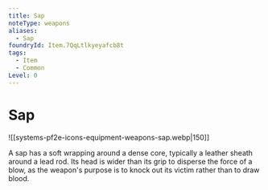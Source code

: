 ```yaml
---
title: Sap
noteType: weapons
aliases:
  - Sap
foundryId: Item.7QqLtlkyeyafcb8t
tags:
  - Item
  - Common
Level: 0
---
```


# Sap
![[systems-pf2e-icons-equipment-weapons-sap.webp|150]]

A sap has a soft wrapping around a dense core, typically a leather sheath around a lead rod. Its head is wider than its grip to disperse the force of a blow, as the weapon's purpose is to knock out its victim rather than to draw blood.
